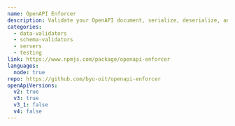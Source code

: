 ```yaml
---
name: OpenAPI Enforcer
description: Validate your OpenAPI document, serialize, deserialize, and validate incoming requests and outgoing responses, and simplify response building. You can even produce mock data.
categories:
  - data-validators
  - schema-validators
  - servers
  - testing
link: https://www.npmjs.com/package/openapi-enforcer
languages:
  node: true
repo: https://github.com/byu-oit/openapi-enforcer
openApiVersions:
  v2: true
  v3: true
  v3_1: false
  v4: false
---
```

